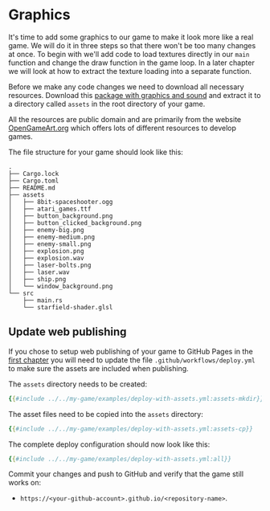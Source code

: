 # Graphics

It's time to add some graphics to our game to make it look more like a real
game. We will do it in three steps so that there won't be too many changes at
once. To begin with we'll add code to load textures directly in our `main`
function and change the draw function in the game loop. In a later chapter we
will look at how to extract the texture loading into a separate function.

Before we make any code changes we need to download all necessary resources.
Download this [package with graphics and sound](assets.zip) and extract it to
a directory called `assets` in the root directory of your game.

All the resources are public domain and are primarily from the website
[OpenGameArt.org](https://opengameart.org/) which offers lots of different
resources to develop games.

The file structure for your game should look like this:

```
.
├── Cargo.lock
├── Cargo.toml
├── README.md
├── assets
│   ├── 8bit-spaceshooter.ogg
│   ├── atari_games.ttf
│   ├── button_background.png
│   ├── button_clicked_background.png
│   ├── enemy-big.png
│   ├── enemy-medium.png
│   ├── enemy-small.png
│   ├── explosion.png
│   ├── explosion.wav
│   ├── laser-bolts.png
│   ├── laser.wav
│   ├── ship.png
│   └── window_background.png
└── src
    ├── main.rs
    └── starfield-shader.glsl
```

## Update web publishing

If you chose to setup web publishing of your game to GitHub Pages in the 
[first chapter](ch1-first-program.md#publicera-på-webben-om-du-vill) you will
need to update the file `.github/workflows/deploy.yml` to make sure the assets
are included when publishing.

The `assets` directory needs to be created:

```yaml
{{#include ../../my-game/examples/deploy-with-assets.yml:assets-mkdir}}
```

The asset files need to be copied into the `assets` directory:

```yaml
{{#include ../../my-game/examples/deploy-with-assets.yml:assets-cp}}
```

The complete deploy configuration should now look like this:

```yaml
{{#include ../../my-game/examples/deploy-with-assets.yml:all}}
```

Commit your changes and push to GitHub and verify that the game still works
on:
* `https://<your-github-account>.github.io/<repository-name>`.
